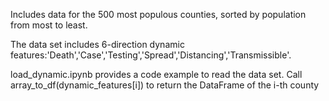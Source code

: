 Includes data for the 500 most populous counties, sorted by population from most to least.

The data set includes 6-direction dynamic features:'Death','Case','Testing','Spread','Distancing','Transmissible'.

load_dynamic.ipynb provides a code example to read the data set. Call array_to_df(dynamic_features[i]) to return the DataFrame of the i-th county

